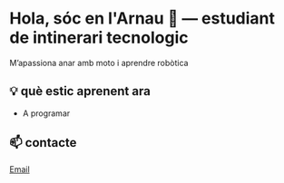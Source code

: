 <!-- Breu tagline amb què et defineixes -->
# Hola, sóc en l'Arnau 👋 — estudiant de intinerari tecnologic

M’apassiona anar amb moto i aprendre robòtica

## 💡 què estic aprenent ara
- A programar

## 📫 contacte
[Email](arnau.asenjo09@eisantpol.cat) 

